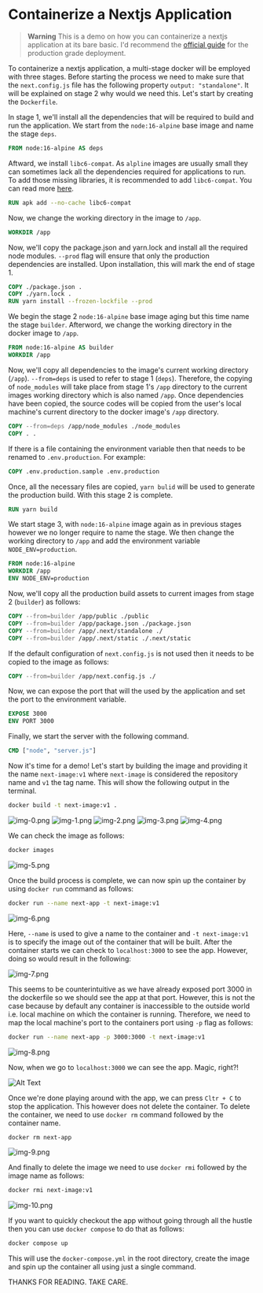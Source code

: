 <!-- > **Note**
> Notes can be added here-->

# Containerize a Nextjs Application

> **Warning**
> This is a demo on how you can containerize a nextjs application at its bare basic. I'd recommend the [official guide](https://nextjs.org/docs/deployment) for the production grade deployment.



To containerize a nextjs application, a multi-stage docker will be employed with three stages. Before starting the process we need to make sure that the `next.config.js` file has the following property `output: "standalone"`. It will be explained on stage 2 why would we need this. Let's start by creating the `Dockerfile`.

In stage 1, we'll install all the dependencies that will be required to build and run the application. We start from the  `node:16-alpine` base image and name the stage `deps`. 
```dockerfile
FROM node:16-alpine AS deps
```

Aftward, we install `libc6-compat`. As `alpline` images are usually small they can sometimes lack all the dependencies required for applications to run. To add those missing libraries, it is recommended to add `libc6-compat`. You can read more [here](https://github.com/nodejs/docker-node/tree/b4117f9333da4138b03a546ec926ef50a31506c3#nodealpine).

```dockerfile
RUN apk add --no-cache libc6-compat
```

Now, we change the working directory in the image to `/app`.

```dockerfile
WORKDIR /app
```

Now, we'll copy the package.json and yarn.lock and install all the required node modules.
`--prod` flag will ensure that only the production dependencies are installed. Upon installation, this will mark the end of stage 1.

```dockerfile
COPY ./package.json .
COPY ./yarn.lock .
RUN yarn install --frozen-lockfile --prod
```


We begin the stage 2 `node:16-alpine` base image aging but this time name the stage `builder`. Afterword, we change the working directory in the docker image to `/app`.

```dockerfile
FROM node:16-alpine AS builder
WORKDIR /app
```

Now, we'll copy all dependencies to the image's current working directory (`/app`). `--from=deps` is used to refer to stage 1 (`deps`). Therefore, the copying of `node_modules` will take place from stage 1's `/app` directory to the current images working directory which is also named `/app`. Once dependencies have been copied, the source codes will be copied from the user's local machine's current directory to the docker image's `/app` directory.

```dockerfile
COPY --from=deps /app/node_modules ./node_modules
COPY . .
```
If there is a file containing the environment variable then that needs to be renamed to `.env.production`. For example: 

```dockerfile
COPY .env.production.sample .env.production
```

Once, all the necessary files are copied, `yarn bulid` will be used to generate the production build. With this stage 2 is complete. 

```dockerfile
RUN yarn build
```

We start stage 3, with `node:16-alpine` image again as in previous stages however we no longer require to name the stage. We then change the working directory to `/app` and add the environment variable `NODE_ENV=production`.


```dockerfile
FROM node:16-alpine
WORKDIR /app
ENV NODE_ENV=production
```

Now, we'll copy all the production build assets to current images from stage 2 (`builder`) as follows:

```dockerfile
COPY --from=builder /app/public ./public
COPY --from=builder /app/package.json ./package.json
COPY --from=builder /app/.next/standalone ./
COPY --from=builder /app/.next/static ./.next/static
```

If the default configuration of `next.config.js` is not used then it needs to be copied to the image as follows:

```dockerfile
COPY --from=builder /app/next.config.js ./
```

Now, we can expose the port that will the used by the application and set the port to the environment variable.

```dockerfile
EXPOSE 3000
ENV PORT 3000
```

Finally, we start the server with the following command. 

```dockerfile
CMD ["node", "server.js"]
```


Now it's time for a demo! Let's start by building the image and providing it the name `next-image:v1` where `next-image` is considered the repository name and `v1` the tag name. This will show the following output in the terminal.

```bash
docker build -t next-image:v1 .
```

<img src="./demo/images/img-0.png" alt="img-0.png"/>
<img src="./demo/images/img-1.png" alt="img-1.png"/>
<img src="./demo/images/img-2.png" alt="img-2.png"/>
<img src="./demo/images/img-3.png" alt="img-3.png"/>
<img src="./demo/images/img-4.png" alt="img-4.png"/>

We can check the image as follows:

```bash
docker images
```
<img src="./demo/images/img-5.png" alt="img-5.png"/>

Once the build process is complete, we can now spin up the container by using `docker run` command as follows:

```bash
docker run --name next-app -t next-image:v1
```
<img src="./demo/images/img-6.png" alt="img-6.png"/>

Here, `--name` is used to give a name to the container and `-t next-image:v1` is to specify the image out of the container that will be built. After the container starts we can check to `localhost:3000` to see the app. However, doing so would result in the following:

<img src="./demo/images/img-7.png" alt="img-7.png"/>

This seems to be counterintuitive as we have already exposed port 3000 in the dockerfile so we should see the app at that port. However, this is not the case because by default any container is inaccessible to the outside world i.e. local machine on which the container is running. Therefore, we need to map the local machine's port to the containers port using `-p` flag as follows:

```bash
docker run --name next-app -p 3000:3000 -t next-image:v1
```

<img src="./demo/images/img-8.png" alt="img-8.png"/>


Now, when we go to `localhost:3000` we can see the app. Magic, right?!

![Alt Text](./demo/live-demo.gif)

Once we're done playing around with the app, we can press `Cltr + C` to stop the application. This however does not delete the container. To delete the container, we need to use `docker rm` command followed by the container name.

```bash
docker rm next-app
```

<img src="./demo/images/img-9.png" alt="img-9.png"/>

And finally to delete the image we need to use `docker rmi` followed by the image name as follows:

```bash 
docker rmi next-image:v1
```
<img src="./demo/images/img-10.png" alt="img-10.png"/> 


If you want to quickly checkout the app without going through all the hustle then you can use `docker compose` to do that as follows:

```bash
docker compose up
```

This will use the `docker-compose.yml` in the root directory, create the image and spin up the container all using just a single command. 

THANKS FOR READING. TAKE CARE.